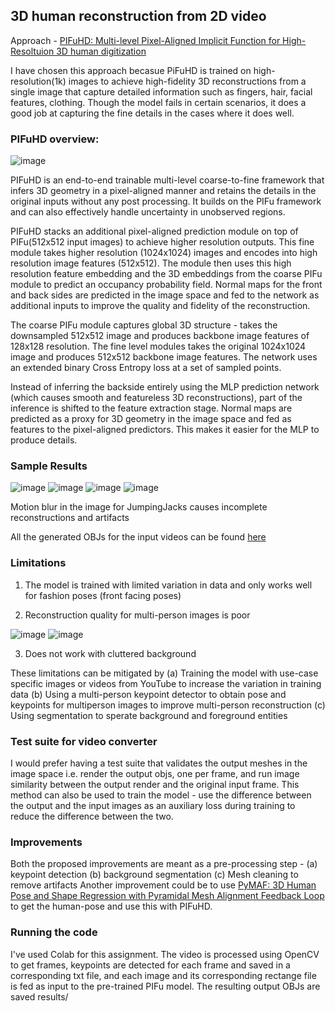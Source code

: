 ## 3D human reconstruction from 2D video

Approach - [PIFuHD: Multi-level Pixel-Aligned Implicit Function for High-Resoltuion 3D human digitization](https://arxiv.org/abs/2004.00452)

I have chosen this approach becasue PiFuHD is trained on high-resolution(1k) images to achieve high-fidelity 3D reconstructions from a single image that capture detailed information such as fingers, hair, facial features, clothing. Though the model fails in certain scenarios, it does a good job at capturing the fine details in the cases where it does well.

### PIFuHD overview:
![image](https://user-images.githubusercontent.com/14092419/149799708-80205899-9542-4135-8bfc-0f20d6cada3f.png)

PIFuHD is an end-to-end trainable multi-level coarse-to-fine framework that infers 3D geometry in a pixel-aligned manner and retains the details in the original inputs without any post processing. It builds on the PIFu framework and can also effectively handle uncertainty in unobserved regions.

PIFuHD stacks an additional pixel-aligned prediction module on top of PIFu(512x512 input images) to achieve higher resolution outputs. This fine module takes higher resolution (1024x1024) images and encodes into high resolution image features (512x512). The module then uses this high resolution feature embedding and the 3D embeddings from the coarse PIFu module to predict an occupancy probability field. Normal maps for the front and back sides are predicted in the image space and fed to the network as additional inputs to improve the quality and fidelity of the reconstruction.

The coarse PIFu module captures global 3D structure - takes the downsampled 512x512 image and produces backbone image features of 128x128 resolution.
The fine level modules takes the original 1024x1024 image and produces 512x512 backbone image features. The network uses an extended binary Cross Entropy loss at a set of sampled points.

Instead of inferring the backside entirely using the MLP prediction network (which causes smooth and featureless 3D reconstructions), part of the inference is shifted to the feature extraction stage. Normal maps are predicted as a proxy for 3D geometry in the image space and fed as features to the pixel-aligned predictors. This makes it easier for the MLP to produce details.

### Sample Results
![image](https://user-images.githubusercontent.com/14092419/149817003-12631698-5f68-4f71-965b-ad79e4d486f3.png) ![image](https://user-images.githubusercontent.com/14092419/149817017-41155b19-5708-4eb0-a7bc-bfe3b8f21f15.png) ![image](https://user-images.githubusercontent.com/14092419/149817453-bde444b0-a1c1-4278-8f1e-c9a208fa62fa.png) ![image](https://user-images.githubusercontent.com/14092419/149817466-afe2108f-8e73-48cb-981a-0f9f2d7e9df6.png)

Motion blur in the image for JumpingJacks causes incomplete reconstructions and artifacts




All the generated OBJs for the input videos can be found [here](https://drive.google.com/drive/folders/11O-LDoiDmVR9TEC0vlGlrQTToo3Ga102?usp=sharing)

### Limitations

1. The model is trained with limited variation in data and only works well for fashion poses (front facing poses)

2. Reconstruction quality for multi-person images is poor

![image](https://user-images.githubusercontent.com/14092419/149805732-257edaad-1b06-4eae-8524-11c968248087.png) ![image](https://user-images.githubusercontent.com/14092419/149805744-0483e254-4f57-4ef1-a2f2-be8d911a4f54.png)

3. Does not work with cluttered background

These limitations can be mitigated by (a) Training the model with use-case specific images or videos from YouTube to increase the variation in training data
(b) Using a multi-person keypoint detector to obtain pose and keypoints for multiperson images to improve multi-person reconstruction (c) Using segmentation to sperate background and foreground entities

### Test suite for video converter
I would prefer having a test suite that validates the output meshes in the image space i.e. render the output objs, one per frame, and run image similarity between the output render and the original input frame. This method can also be used to train the model - use the difference between the output and the input images as an auxiliary loss during training to reduce the difference between the two.

### Improvements
Both the proposed improvements are meant as a pre-processing step - (a) keypoint detection (b) background segmentation (c) Mesh cleaning to remove artifacts
Another improvement could be to use [PyMAF: 3D Human Pose and Shape Regression with Pyramidal Mesh Alignment Feedback Loop](https://arxiv.org/abs/2103.16507) to get the human-pose and use this with PIFuHD.

### Running the code
I've used Colab for this assignment. The video is processed using OpenCV to get frames, keypoints are detected for each frame and saved in a corresponding txt file, and each image and its corresponding rectange file is fed as input to the pre-trained PIFu model. The resulting output OBJs are saved results/

